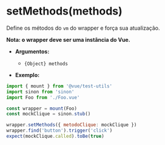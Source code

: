 # setMethods(methods)

Define os métodos do `vm` do wrapper e força sua atualização.

**Nota: o wrapper deve ser uma instância do Vue.**

- **Argumentos:**
  - `{Object} methods`

- **Exemplo:**

```js
import { mount } from '@vue/test-utils'
import sinon from 'sinon'
import Foo from './Foo.vue'

const wrapper = mount(Foo)
const mockClique = sinon.stub()

wrapper.setMethods({ metodoClique: mockClique })
wrapper.find('button').trigger('click')
expect(mockClique.called).toBe(true)
```
